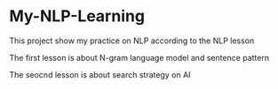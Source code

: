 # My-NLP-Learning
This project show my practice on NLP according to the NLP lesson

The first lesson is about N-gram language model and sentence pattern

The seocnd lesson is about search strategy on AI
